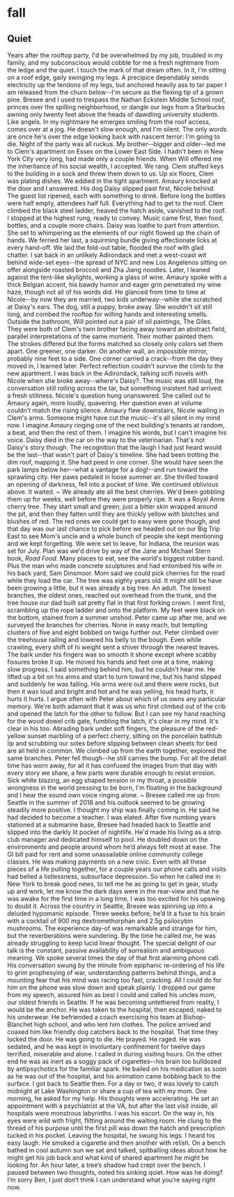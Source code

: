 # fall
## Quiet
Years after the rooftop party, I'd be overwhelmed by my job, troubled in my family, and my subconscious would cobble for me a fresh nightmare from the ledge and the quiet. I touch the mark of that dream often. In it, I'm sitting on a roof edge, gaily swinging my legs. A precipice dependably sends electricity up the tendons of my legs, but anchored heavily ass to tar paper I am released from the churn below--I'm secure as the flexing tip of a grown pine. Bresee and I used to trespass the Nathan Eckstein Middle School roof, princes over the spilling neighborhood, or dangle our legs from a Starbucks awning only twenty feet above the heads of dawdling university students. Like angels. In my nightmare he emerges smiling from the roof access, comes over at a jog. He doesn't slow enough, and I'm silent. The only words are once he's over the edge looking back with nascent terror: I'm going to die.
Night of the party was all ruckus. My brother--bigger and older--led me to Clem's apartment on Essex on the Lower East Side. I hadn't been in New York City very long, had made only a couple friends. When Will offered me the inheritance of his social wealth, I accepted. We rang. Clem stuffed keys to the building in a sock and threw them down to us. Up six floors, Clem was plating dishes. We eddied in the tight apartment. Amaury knocked at the door and I answered. His dog Daisy slipped past first, Nicole behind. The guest list ripened, each with something to drink. Before long the bottles were half empty, attendees half full.
Everything had to get to the roof. Clem climbed the black steel ladder, heaved the hatch aside, vanished to the roof. I stopped at the highest rung, ready to convey. Music came first, then food, bottles, and a couple more chairs. Daisy was loathe to part from attention. She set to whimpering as the elements of our night flowed up the chain of hands. We ferried her last, a squirming bundle giving affectionate licks at every hand-off.
We laid the fold-out table, flooded the roof with glad chatter. I sat back in an unlikely Adirondack and met a west-coast wit behind wide-set eyes--the spread of NYC and new Los Angelenos sitting on offer alongside roasted broccoli and Zha Jiang noodles. Later, I leaned against the tent-like skylights, working a glass of wine. Amaury spoke with a thick Belgian accent, his bawdy humor and eager grin penetrated my wine haze, though not all of his words did. He glanced from time to time at Nicole--by now they are married, two kids underway--while she scratched at Daisy's ears. The dog, still a puppy, broke away. She wouldn't sit still long, and combed the rooftop for willing hands and interesting smells.
Outside the bathroom, Will pointed out a pair of oil paintings, The Giles. They were both of Clem's twin brother facing away toward an abstract field, parallel interpretations of the same moment. Their mother painted them. The strokes differed but the forms matched so closely only colors set them apart. One greener, one darker. On another wall, an impossible mirror, probably nine feet to a side. One corner carried a crack--from the day they moved in, I learned later. Perfect reflection couldn't survive the climb to the new apartment.
I was back in the Adirondack, talking scifi novels with Nicole when she broke away--where's Daisy?.
The music was still loud, the conversation still rolling across the tar, but something insistent had arrived: a fresh stillness. Nicole's question hung unanswered. She called out to Amaury again, more loudly, quavering. Her question even at volume couldn't match the rising silence.
Amaury flew downstairs, Nicole wailing in Clem's arms. Someone might have cut the music--it's all silent in my mind now. I imagine Amaury ringing one of the next building's tenants at random, a beat, and then the rest of them. I imagine his words, but I can't imagine his voice. Daisy died in the car on the way to the veterinarian. 
That's not Daisy's story though. The recognition that the laugh I had just heard would be the last--that wasn't part of Daisy's timeline. She had been trotting the dim roof, mapping it. She had peed in one corner. She would have seen the park lamps below her--what a vantage for a dog!--and run toward the sprawling city. Her paws pedaled in loose summer air. She thrilled toward an opening of darkness, fell into a pocket of time. We continued oblivious above. It waited.
~
We already ate all the best cherries. We'd been gobbling them up for weeks, well before they were properly ripe. It was a Royal Anne cherry tree. They start small and green, just a bitter skin wrapped around the pit, and then they fatten until they are thickly yellow with blotches and blushes of red. The red ones we could get to easy were gone though, and that day was our last chance to pick before we headed out on our Big Trip East to see Mom's uncle and a whole bunch of people she kept mentioning and we kept forgetting. We were set to leave, for Indiana, the reunion was set for July. Plan was we'd drive by way of the Jane and Michael Stern book, *Road Food*. Many places to eat, see the world's biggest rubber band. Plus the man who made concrete sculptures and had entombed his wife in his back yard, Sam Dinsmoor. Mom said we could pick cherries for the road while they load the car.
The tree was eighty years old. It might still be have been growing a little, but it was already a big tree. An adult. The lowest branches, the oldest ones, reached out overhead from the trunk, and the tree house our dad built sat pretty flat in that first forking crown. I went first, scrambling up the rope ladder and onto the platform. My feet were black on the bottom, stained from a summer unshod. Peter came up after me, and we surveyed the branches for cherries. None in easy reach, but tempting clusters of five and eight bobbed on twigs further out. Peter climbed over the treehouse railing and lowered his belly to the bough. Even while crawling, every shift of hi weight sent a shiver through the nearest leaves. The bark under his fingers was so smooth it shone except where scabby fissures broke it up. He moved his hands and feet one at a time, making slow progress. I said something behind him, but he couldn't hear me. He lifted up a bit on his arms and start to turn toward me, but his hand slipped and suddenly he was falling. His arms were out and there were rocks, but then it was loud and bright and hot and he was yelling, his head hurts, it hurts it hurts.
I argue often with Peter about which of us owns any particular memory. We're both adamant that it was us who first climbed out of the crib and opened the latch for the other to follow. But I can see my hand reaching for the wood dowel crib gate, fumbling the latch, it's clear in my mind. It's clear in his too. Abrading bark under soft fingers, the pleasure of the red-yellow sunset marbling of a perfect cherry, sitting on the porcelain bathtub lip and scrubbing our soles before slipping between clean sheets for bed are all held in common. We climbed up from the earth together, explored the same branches. Peter fell though--he still carries the bump. For all the detail time has worn away, for all it has confused the images from that day with every story we share, a few parts were durable enough to resist erosion. Sick white blazing, an egg shaped tension in my throat, a possible wrongness in the world pressing to be born, I'm floating in the background and I hear the sound own voice ringing alone.
~
Bresee called me up from Seattle in the summer of 2018 and his outlook seemed to be growing steadily more positive. I thought my ship was finally coming in. He said he had decided to become a teacher. I was elated. After five numbing years stationed at a submarine base, Bresee had headed back to Seattle and slipped into the darkly lit pocket of nightlife. He'd made his living as a strip club manager and dedicated himself to pool. He doubled down on the environments and people around whom he’d always felt most at ease. The GI bill paid for rent and some unassailable online community college classes. He was making payments on a new civic. Even with all these pieces of a life pulling together, for a couple years our phone calls and visits had belied a listlessness, subsurface depression. So when he called me in New York to break good news, to tell me he as going to get in gear, study up and work, let me know the dark days were in the rear-view and that he was awake for the first time in a long time, I was too excited for his upswing to doubt it.
Across the country in Seattle, Bresee was spinning up into a deluded hypomanic episode. Three weeks before, he’d lit a fuse to his brain with a cocktail of 900 mg dextromethorphan and 2.5g psilocybin mushrooms. The experience day-of was remarkable and strange for him, but the reverberations were sundering. By the time he called me, he was already struggling to keep lucid linear thought. The special delight of our talk is the constant, passive availability of surrealism and ambiguous meaning. We spoke several times the day of that first alarming phone call. His conversation swung by the minute from epiphanic re-ordering of his life to grim prophesying of war, understanding patterns behind things, and a mounting fear that his mind was racing too fast, cracking. All I could do for him on the phone was slow down and speak plainly. I dropped our game from my speech, assured him as best I could and called his uncles mom, our oldest friends in Seattle. If he was becoming untethered from reality, I would be the anchor.
He was taken to the hospital, then escaped, naked to his underwear. He befriended a coach exercising his team at Bishop-Blanchet high school, and who lent him clothes. The police arrived and coaxed him like friendly dog catchers back to the hospital. That time they locked the door. He was going to die. He prayed. He raged. He was sedated, and he was kept in involuntary confinement for twelve days terrified, miserable and alone. I called in during visiting hours. On the other end he was as inert as a soggy pack of cigarettes--his brain too bulldozed by antipsychotics for the familiar spark.
He bailed on his medication as soon as he was out of the hospital, and his animation came bobbing back to the surface. I got back to Seattle then. For a day or two, it was lovely to catch midnight at Lake Washington or share a cup of tea with my mom. One morning, he asked for my help. His thoughts were accelerating. He set an appointment with a psychiatrist at the VA, but after the last visit inside, all hospitals were monstrous labyrinths. I was his escort. On the way in, his eyes were wild with fright, flitting around the waiting room. He clung to the thread of his purpose until the first pill was down the hatch and prescription tucked in his pocket. Leaving the hospital, he swung his legs. I heard his easy laugh. He smoked a cigarette and then another with relish. On a bench bathed in cool autumn sun we sat and talked, spitballing ideas about how he might get his job back and what kind of shared apartment he might be looking for. An hour later, a tree’s shadow had crept over the bench. I paused between two thoughts, noted his sinking quiet. How was he doing? I’m sorry Ben, I just don’t think I can understand what you’re saying right now.
